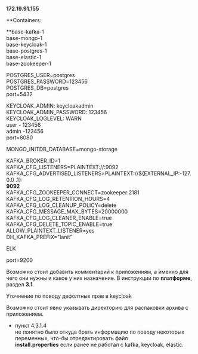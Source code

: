 **172.19.91.155**

**Containers:  
  
**base-kafka-1  
base-mongo-1  
base-keycloak-1  
base-postgres-1  
base-elastic-1  
base-zookeeper-1  
  
POSTGRES_USER=postgres  
POSTGRES_PASSWORD=123456  
POSTGRES_DB=postgres  
port=5432  

KEYCLOAK_ADMIN: keycloakadmin  
KEYCLOAK_ADMIN_PASSWORD: 123456  
KEYCLOAK_LOGLEVEL: WARN  
user - 123456  
admin -123456  
port=8080  
  

MONGO_INITDB_DATABASE=mongo-storage

KAFKA_BROKER_ID=1  
KAFKA_CFG_LISTENERS=PLAINTEXT://:9092  
KAFKA_CFG_ADVERTISED_LISTENERS=PLAINTEXT://${EXTERNAL_IP:-127.0.0 .1}:  
**9092**  
KAFKA_CFG_ZOOKEEPER_CONNECT=zookeeper:2181  
KAFKA_CFG_LOG_RETENTION_HOURS=4  
KAFKA_CFG_LOG_CLEANUP_POLICY=delete  
KAFKA_CFG_MESSAGE_MAX_BYTES=20000000  
KAFKA_CFG_LOG_CLEANER_ENABLE=true  
KAFKA_CFG_DELETE_TOPIC_ENABLE=true  
ALLOW_PLAINTEXT_LISTENER=yes  
DH_KAFKA_PREFIX="lanit”  

  

ELK

port=9200

  

Возможно стоит добавить комментарий к приложениям, а именно для чего они нужны и какое у них назначение. В инструкции по **платформе**, раздел **3.1**.

Уточнение по поводу дефолтных прав в keycloak

Возможно стоит явно указывать директорию для распаковки архива с приложением.  
  

- пункт 4.3.1.4  
    не понятно было откуда брать информацию по поводу некоторых переменных, что-бы отредактировать файл  
    **install.properties** если ранее не работал с kafka, keycloak, elastic.